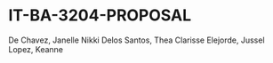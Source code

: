 # IT-BA-3204-PROPOSAL

De Chavez, Janelle Nikki
Delos Santos, Thea Clarisse
Elejorde, Jussel
Lopez, Keanne
